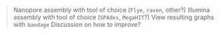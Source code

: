 >Nanopore assembly with tool of choice (`Flye`, `raven`, other?)
>Illumina assembly with tool of choice (`SPAdes`, `MegaHIT`?)
>View resulting graphs with `bandage`
>Discussion on how to improve?
